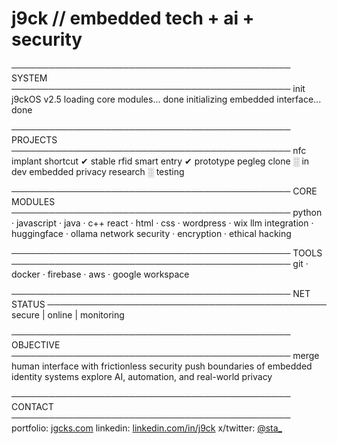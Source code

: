 # j9ck // embedded tech + ai + security

─────────────────────────────────────────────
SYSTEM
─────────────────────────────────────────────
init j9ckOS v2.5
loading core modules... done
initializing embedded interface... done

─────────────────────────────────────────────
PROJECTS
─────────────────────────────────────────────
nfc implant shortcut        ✔ stable
rfid smart entry            ✔ prototype
pegleg clone                ░ in dev
embedded privacy research   ░ testing

─────────────────────────────────────────────
CORE MODULES
─────────────────────────────────────────────
python · javascript · java · c++
react · html · css · wordpress · wix
llm integration · huggingface · ollama
network security · encryption · ethical hacking

─────────────────────────────────────────────
TOOLS
─────────────────────────────────────────────
git · docker · firebase · aws · google workspace

─────────────────────────────────────────────
NET STATUS
─────────────────────────────────────────────
secure | online | monitoring

─────────────────────────────────────────────
OBJECTIVE
─────────────────────────────────────────────
merge human interface with frictionless security
push boundaries of embedded identity systems
explore AI, automation, and real-world privacy

─────────────────────────────────────────────
CONTACT
─────────────────────────────────────────────
portfolio: [jgcks.com](https://www.jgcks.com)
linkedin: [linkedin.com/in/j9ck](https://www.linkedin.com/in/j9ck)
x/twitter: [@sta_](https://twitter.com/sta_)

